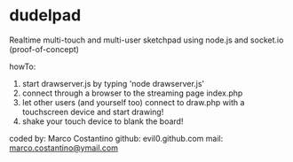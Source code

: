 dudelpad
========

Realtime multi-touch and multi-user sketchpad using node.js and socket.io (proof-of-concept)

howTo: 

1) start drawserver.js by typing 'node drawserver.js'
2) connect through a browser to the streaming page index.php
3) let other users (and yourself too) connect to draw.php with a touchscreen device and start drawing!
4) shake your touch device to blank the board!

coded by: Marco Costantino
github: evil0.github.com
mail: marco.costantino@ymail.com
 
